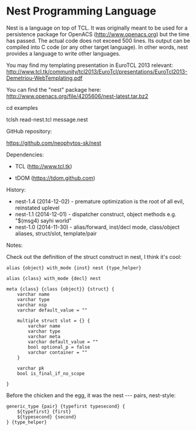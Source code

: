 Nest Programming Language
=========================

Nest is a language on top of TCL. It was originally meant to be used for a persistence package for OpenACS
(http://www.openacs.org) but the time has passed. The actual code does not exceed 500 lines. Its output can be compiled
into C code (or any other target language). In other words, nest provides a language to write other languages.

You may find my templating presentation in EuroTCL 2013 relevant:
http://www.tcl.tk/community/tcl2013/EuroTcl/presentations/EuroTcl2013-Demetriou-WebTemplating.pdf

You can find the "nest" package here:
http://www.openacs.org/file/4205606/nest-latest.tar.bz2


cd examples

tclsh read-nest.tcl message.nest



GitHub repository:

https://github.com/neophytos-sk/nest


Dependencies: 

* TCL (http://www.tcl.tk)

* tDOM (https://tdom.github.com)

History:

* nest-1.4 (2014-12-02) - premature optimization is the root of all evil, reinstated uplevel
* nest-1.1 (2014-12-01) - dispatcher construct, object methods e.g. "$(msg4) sayhi world"
* nest-1.0 (2014-11-30) - alias/forward, inst/decl mode, class/object aliases, struct/slot, template/pair

Notes:

Check out the definition of the struct construct in nest, I think it's cool:

    alias {object} with_mode {inst} nest {type_helper}

    alias {class} with_mode {decl} nest

    meta {class} {class {object}} {struct} {
        varchar name
        varchar type
        varchar nsp
        varchar default_value = ""

        multiple struct slot = {} {
            varchar name
            varchar type
            varchar meta
            varchar default_value = ""
            bool optional_p = false
            varchar container = ""
        }

        varchar pk
        bool is_final_if_no_scope

    }

Before the chicken and the egg, it was the nest --- pairs, nest-style:

    generic_type {pair} {typefirst typesecond} {
        ${typefirst} {first}
        ${typesecond} {second}
    } {type_helper}

